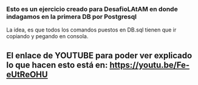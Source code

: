 ### Esto es un ejercicio creado para DesafioLAtAM en donde indagamos en la primera DB por Postgresql

La idea, es que todos los comandos puestos en DB.sql tienen que ir copiando y pegando en consola.

## El enlace de YOUTUBE para poder ver explicado lo que hacen esto está en: https://youtu.be/Fe-eUtReOHU
